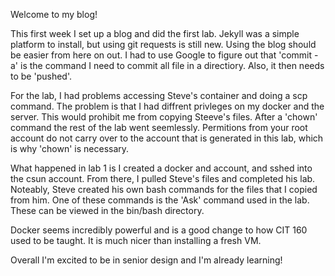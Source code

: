Welcome to my blog!

This first week I set up a blog and did the first lab. Jekyll was a simple platform to install, but using git requests is still new. Using the blog should be easier from here on out. I had to use Google to figure out that 'commit -a' is the command I need to commit all file in a directiory. Also, it then needs to be 'pushed'. 

For the lab, I had problems accessing Steve's container and doing a scp command. The problem is that I had diffrent privleges on my docker and the server. This would prohibit me from copying Steeve's files. After a 'chown' command the rest of the lab went seemlessly. Permitions from your root account do not carry over to the account that is generated in this lab, which is why 'chown' is necessary.

What happened in lab 1 is I created a docker and account, and sshed into the csun account. From there, I pulled Steve's files and completed his lab. Noteably, Steve created his own bash commands for the files that I copied from him. One of these commands is the 'Ask' command used in the lab. These can be viewed in the bin/bash directory.

Docker seems incredibly powerful and is a good change to how CIT 160 used to be taught. It is much nicer than installing a fresh VM.

Overall I'm excited to be in senior design and I'm already learning!

[jekyll-docs]: https://jekyllrb.com/docs/home
[jekyll-gh]:   https://github.com/jekyll/jekyll
[jekyll-talk]: https://talk.jekyllrb.com/
